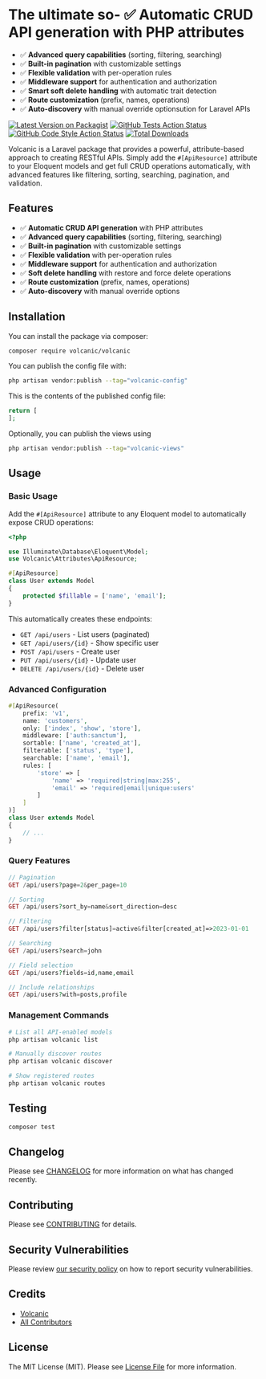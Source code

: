 # The ultimate so- ✅ **Automatic CRUD API generation** with PHP attributes

-   ✅ **Advanced query capabilities** (sorting, filtering, searching)
-   ✅ **Built-in pagination** with customizable settings
-   ✅ **Flexible validation** with per-operation rules
-   ✅ **Middleware support** for authentication and authorization
-   ✅ **Smart soft delete handling** with automatic trait detection
-   ✅ **Route customization** (prefix, names, operations)
-   ✅ **Auto-discovery** with manual override optionsution for Laravel APIs

[![Latest Version on Packagist](https://img.shields.io/packagist/v/volcanic/volcanic.svg?style=flat-square)](https://packagist.org/packages/volcanic/volcanic)
[![GitHub Tests Action Status](https://img.shields.io/github/actions/workflow/status/volcanic/volcanic/run-tests.yml?branch=main&label=tests&style=flat-square)](https://github.com/volcanic/volcanic/actions?query=workflow%3Arun-tests+branch%3Amain)
[![GitHub Code Style Action Status](https://img.shields.io/github/actions/workflow/status/volcanic/volcanic/fix-php-code-style-issues.yml?branch=main&label=code%20style&style=flat-square)](https://github.com/volcanic/volcanic/actions?query=workflow%3A"Fix+PHP+code+style+issues"+branch%3Amain)
[![Total Downloads](https://img.shields.io/packagist/dt/volcanic/volcanic.svg?style=flat-square)](https://packagist.org/packages/volcanic/volcanic)

Volcanic is a Laravel package that provides a powerful, attribute-based approach to creating RESTful APIs. Simply add the `#[ApiResource]` attribute to your Eloquent models and get full CRUD operations automatically, with advanced features like filtering, sorting, searching, pagination, and validation.

## Features

-   ✅ **Automatic CRUD API generation** with PHP attributes
-   ✅ **Advanced query capabilities** (sorting, filtering, searching)
-   ✅ **Built-in pagination** with customizable settings
-   ✅ **Flexible validation** with per-operation rules
-   ✅ **Middleware support** for authentication and authorization
-   ✅ **Soft delete handling** with restore and force delete operations
-   ✅ **Route customization** (prefix, names, operations)
-   ✅ **Auto-discovery** with manual override options

## Installation

You can install the package via composer:

```bash
composer require volcanic/volcanic
```

You can publish the config file with:

```bash
php artisan vendor:publish --tag="volcanic-config"
```

This is the contents of the published config file:

```php
return [
];
```

Optionally, you can publish the views using

```bash
php artisan vendor:publish --tag="volcanic-views"
```

## Usage

### Basic Usage

Add the `#[ApiResource]` attribute to any Eloquent model to automatically expose CRUD operations:

```php
<?php

use Illuminate\Database\Eloquent\Model;
use Volcanic\Attributes\ApiResource;

#[ApiResource]
class User extends Model
{
    protected $fillable = ['name', 'email'];
}
```

This automatically creates these endpoints:

-   `GET /api/users` - List users (paginated)
-   `GET /api/users/{id}` - Show specific user
-   `POST /api/users` - Create user
-   `PUT /api/users/{id}` - Update user
-   `DELETE /api/users/{id}` - Delete user

### Advanced Configuration

```php
#[ApiResource(
    prefix: 'v1',
    name: 'customers',
    only: ['index', 'show', 'store'],
    middleware: ['auth:sanctum'],
    sortable: ['name', 'created_at'],
    filterable: ['status', 'type'],
    searchable: ['name', 'email'],
    rules: [
        'store' => [
            'name' => 'required|string|max:255',
            'email' => 'required|email|unique:users'
        ]
    ]
)]
class User extends Model
{
    // ...
}
```

### Query Features

```php
// Pagination
GET /api/users?page=2&per_page=10

// Sorting
GET /api/users?sort_by=name&sort_direction=desc

// Filtering
GET /api/users?filter[status]=active&filter[created_at]=>2023-01-01

// Searching
GET /api/users?search=john

// Field selection
GET /api/users?fields=id,name,email

// Include relationships
GET /api/users?with=posts,profile
```

### Management Commands

```bash
# List all API-enabled models
php artisan volcanic list

# Manually discover routes
php artisan volcanic discover

# Show registered routes
php artisan volcanic routes
```

## Testing

```bash
composer test
```

## Changelog

Please see [CHANGELOG](CHANGELOG.md) for more information on what has changed recently.

## Contributing

Please see [CONTRIBUTING](CONTRIBUTING.md) for details.

## Security Vulnerabilities

Please review [our security policy](../../security/policy) on how to report security vulnerabilities.

## Credits

-   [Volcanic](https://github.com/volcanicphp)
-   [All Contributors](../../contributors)

## License

The MIT License (MIT). Please see [License File](LICENSE.md) for more information.
